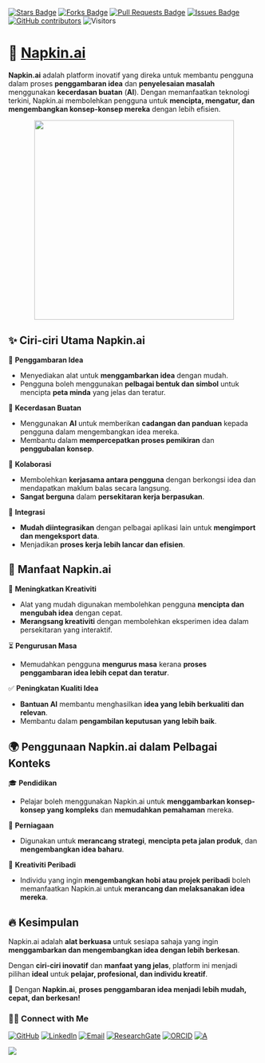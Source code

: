 <a href="https://github.com/drshahizan/short-course/stargazers"><img src="https://img.shields.io/github/stars/drshahizan/short-course" alt="Stars Badge"/></a>
<a href="https://github.com/drshahizan/short-course/network/members"><img src="https://img.shields.io/github/forks/drshahizan/short-course" alt="Forks Badge"/></a>
<a href="https://github.com/drshahizan/short-course/pulls"><img src="https://img.shields.io/github/issues-pr/drshahizan/short-course" alt="Pull Requests Badge"/></a>
<a href="https://github.com/drshahizan/short-course"><img src="https://img.shields.io/github/issues/drshahizan/short-course" alt="Issues Badge"/></a>
<a href="https://github.com/drshahizan/short-course/graphs/contributors"><img alt="GitHub contributors" src="https://img.shields.io/github/contributors/drshahizan/short-course?color=2b9348"></a>
![Visitors](https://api.visitorbadge.io/api/visitors?path=https%3A%2F%2Fgithub.com%2Fdrshahizan%2Fshort-course&labelColor=%23d9e3f0&countColor=%23697689&style=flat)

# 🚀 [Napkin.ai](https://www.napkin.ai/)

**Napkin.ai** adalah platform inovatif yang direka untuk membantu pengguna dalam proses **penggambaran idea** dan **penyelesaian masalah** menggunakan **kecerdasan buatan** (**AI**). Dengan memanfaatkan teknologi terkini, Napkin.ai membolehkan pengguna untuk **mencipta, mengatur, dan mengembangkan konsep-konsep mereka** dengan lebih efisien.  

<p align="center">
 <img src="https://www.geeky-gadgets.com/wp-content/uploads/2024/10/napkin-ai-text-to-visual-converter.webp" height="400">
 </p>


## ✨ Ciri-ciri Utama Napkin.ai  

🔹 **Penggambaran Idea**  
   - Menyediakan alat untuk **menggambarkan idea** dengan mudah.  
   - Pengguna boleh menggunakan **pelbagai bentuk dan simbol** untuk mencipta **peta minda** yang jelas dan teratur.  

🤖 **Kecerdasan Buatan**  
   - Menggunakan **AI** untuk memberikan **cadangan dan panduan** kepada pengguna dalam mengembangkan idea mereka.  
   - Membantu dalam **mempercepatkan proses pemikiran** dan **penggubalan konsep**.  

👥 **Kolaborasi**  
   - Membolehkan **kerjasama antara pengguna** dengan berkongsi idea dan mendapatkan maklum balas secara langsung.  
   - **Sangat berguna** dalam **persekitaran kerja berpasukan**.  

🔗 **Integrasi**  
   - **Mudah diintegrasikan** dengan pelbagai aplikasi lain untuk **mengimport dan mengeksport data**.  
   - Menjadikan **proses kerja lebih lancar dan efisien**.  

## 🎯 Manfaat Napkin.ai  

🚀 **Meningkatkan Kreativiti**  
   - Alat yang mudah digunakan membolehkan pengguna **mencipta dan mengubah idea** dengan cepat.  
   - **Merangsang kreativiti** dengan membolehkan eksperimen idea dalam persekitaran yang interaktif.  

⏳ **Pengurusan Masa**  
   - Memudahkan pengguna **mengurus masa** kerana **proses penggambaran idea lebih cepat dan teratur**.  

✅ **Peningkatan Kualiti Idea**  
   - **Bantuan AI** membantu menghasilkan **idea yang lebih berkualiti dan relevan**.  
   - Membantu dalam **pengambilan keputusan yang lebih baik**.  

## 🌍 Penggunaan Napkin.ai dalam Pelbagai Konteks  

🎓 **Pendidikan**  
   - Pelajar boleh menggunakan Napkin.ai untuk **menggambarkan konsep-konsep yang kompleks** dan **memudahkan pemahaman** mereka.  

💼 **Perniagaan**  
   - Digunakan untuk **merancang strategi**, **mencipta peta jalan produk**, dan **mengembangkan idea baharu**.  

🎨 **Kreativiti Peribadi**  
   - Individu yang ingin **mengembangkan hobi atau projek peribadi** boleh memanfaatkan Napkin.ai untuk **merancang dan melaksanakan idea mereka**.  

## 🔥 Kesimpulan  

Napkin.ai adalah **alat berkuasa** untuk sesiapa sahaja yang ingin **menggambarkan dan mengembangkan idea dengan lebih berkesan**.  

Dengan **ciri-ciri inovatif** dan **manfaat yang jelas**, platform ini menjadi pilihan **ideal** untuk **pelajar, profesional, dan individu kreatif**.  

🚀 Dengan **Napkin.ai**, **proses penggambaran idea menjadi lebih mudah, cepat, dan berkesan!**  

### 🙌🏻 Connect with Me
<p align="left">
    <a href="https://github.com/drshahizan" target="_blank"><img alt="GitHub" src="https://img.shields.io/badge/-@drshahizan-181717?style=flat-square&logo=GitHub&logoColor=white"></a>
    <a href="https://www.linkedin.com/in/drshahizan" target="_blank"><img alt="LinkedIn" src="https://img.shields.io/badge/-drshahizan-blue?style=flat-square&logo=Linkedin&logoColor=white&link=https://www.linkedin.com/in/drshahizan/"></a>
    <a href="mailto:shahizan@utm.my" target="_blank"><img alt="Email" src="https://img.shields.io/badge/-shahizan@utm.my-c14438?style=flat-square&logo=Gmail&logoColor=white&link=mailto:shahizan@utm.my.com"></a>
    <a href="https://www.researchgate.net/profile/Mohd-Othman-28" target="_blank"><img alt="ResearchGate" src="https://img.shields.io/badge/-ResearchGate-00CCBB?style=flat-square&logo=ResearchGate&logoColor=white"></a>
    <a href="https://orcid.org/0000-0003-4261-1873" target="_blank"><img alt="ORCID" src="https://img.shields.io/badge/-ORCID-A6CE39?style=flat-square&logo=ORCID&logoColor=white"></a> 
 <a href="https://visitorbadge.io/status?path=https%3A%2F%2Fgithub.com%2Fdrshahizan" target="_blank"><img alt="A" src="https://api.visitorbadge.io/api/visitors?path=https%3A%2F%2Fgithub.com%2Fdrshahizan&labelColor=%23697689&countColor=%23555555&style=plastic"></a>
 
![](https://hit.yhype.me/github/profile?user_id=81284918)
</p>





